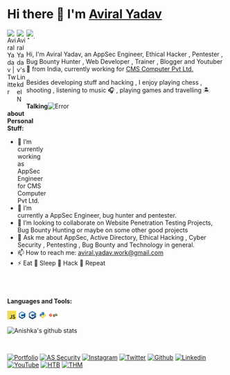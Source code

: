 # Hi there 👋 I'm <a href="https://aviralyadav.com">Aviral Yadav </a>
<a href="https://twitter.com/aviralyadav">
  <img align="left" alt=" Aviral Yadav | Twitter" width="22px" src="https://cdn.jsdelivr.net/npm/simple-icons@v3/icons/twitter.svg" />
</a>
<a href="https://www.linkedin.com/in/aviral-yadav-rootshell/">
  <img align="left" alt="Aviral Yadav's LinkdeIN" width="22px" src="https://cdn.jsdelivr.net/npm/simple-icons@v3/icons/linkedin.svg" />
</a>
<a href="https://www.instagram.com/aviralyadav">
  <img align="left" alt="Aviral Yadav's Instagram" width="22px" height="22px" src="https://cdn.jsdelivr.net/npm/simple-icons@v3/icons/instagram.svg" />
</a>
<br />
<br />

Hi, I'm Aviral Yadav, an AppSec Engineer, Ethical Hacker , Pentester , Bug Bounty Hunter , Web Developer , Trainer , Blogger and Youtuber 🚀 from India, currently working for <a href ="https://www.cms.co.in/">CMS Computer Pvt Ltd.</a>

Besides developing stuff and hacking , I enjoy playing chess , shooting , listening to music 🎧 , playing games and travelling 🏝️

<img align="right" alt="Error" width="410" height="245" src="https://i.postimg.cc/g0knXxXc/undefined-Imgur.gif" />

**Talking about Personal Stuff:**


- 🔭 I’m currently working as AppSec Engineer for CMS Computer Pvt Ltd.
- 🌱 I’m currently a AppSec Engineer, bug hunter and pentester.
- 👯 I’m looking to collaborate on Website Penetration Testing Projects, Bug Bounty Hunting or maybe on some other good projects
- 💬 Ask me about AppSec, Active Directory, Ethical Hacking , Cyber Security , Pentesting , Bug Bounty and Technology in general.
- 📫 How to reach me: <a href="mailto:aviral.yadav.work@gmail.com">aviral.yadav.work@gmail.com</a>
- ⚡ Eat :arrows_counterclockwise: Sleep :arrows_counterclockwise: Hack :arrows_counterclockwise: Repeat 

&nbsp;
<br>
<br>
<br>
**Languages and Tools:**

<code><img height="20" src="https://raw.githubusercontent.com/github/explore/80688e429a7d4ef2fca1e82350fe8e3517d3494d/topics/javascript/javascript.png"></code>
<code><img height="20" src="https://raw.githubusercontent.com/github/explore/80688e429a7d4ef2fca1e82350fe8e3517d3494d/topics/c/c.png"></code>
<code><img height="20" src="https://raw.githubusercontent.com/github/explore/80688e429a7d4ef2fca1e82350fe8e3517d3494d/topics/cpp/cpp.png"></code>
<code><img height="20" src="https://raw.githubusercontent.com/github/explore/80688e429a7d4ef2fca1e82350fe8e3517d3494d/topics/python/python.png"></code>
<code><img height="20" src="https://raw.githubusercontent.com/github/explore/80688e429a7d4ef2fca1e82350fe8e3517d3494d/topics/git/git.png"></code>




![Anishka's github stats](https://github-readme-stats.vercel.app/api?username=aviralyadav-rootshell&show_icons=true&hide_border=true)

</samp><br>

[![Portfolio](https://img.shields.io/badge/-Anishka%20Shukla-02032e?style=flat&logo=gnu-bash&logoColor=white)](https://anishkashukla.com)
[![AS Security](https://img.shields.io/badge/-AS%20Security-11c28a?style=flat&logo=powershell&logoColor=white)](https://theassecurity.github.io)
[![Instagram](https://img.shields.io/badge/-Instagram-bc2a8d?style=flat&logo=Instagram&logoColor=white)](https://instagram.com/_anishkashukla_)
[![Twitter](https://img.shields.io/badge/-Twitter-00acee?style=flat&logo=Twitter&logoColor=white)](https://twitter.com/anishkashukla)
[![Github](https://img.shields.io/badge/-Github-000000?style=flat&logo=Github&logoColor=white)](https://github.com/anishkashukla)
[![Linkedin](https://img.shields.io/badge/-LinkedIn-0e76a8?style=flat&logo=Linkedin&logoColor=white)](https://linkedin.com/in/anishkashukla)
[![YouTube](https://img.shields.io/badge/-YouTube-FC2503?style=flat&logo=YouTube&logoColor=white)](https://www.youtube.com/channel/UC5-rod7DAnKByoZmFjNZ4vg)
[![HTB](https://img.shields.io/badge/-HackTheBox-000000?style=flat&logo=codesandbox&logoColor=9FEF00)](https://www.hackthebox.eu/profile/109229)
[![THM](https://img.shields.io/badge/-TryHackMe-gray?style=flat&logo=icloud&logoColor=white)](https://tryhackme.com/p/AnishkaShukla)
